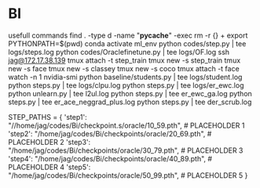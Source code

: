 # BI
usefull commands 
find . -type d -name "__pycache__" -exec rm -r {} +
export PYTHONPATH=$(pwd)
conda activate ml_env
python codes/step.py | tee logs/steps.log
python codes/Oraclefinetune.py | tee logs/OF.log
ssh jag@172.17.38.139
tmux attach -t step_train
tmux new -s step_train
tmux new -s face
tmux new -s classey
tmux new -s coco
tmux attach -t face
watch -n 1 nvidia-smi
python baseline/students.py | tee logs/student.log
python steps.py | tee logs/clpu.log
python steps.py | tee logs/er_ewc.log
python unlearn.py | tee l2ul.log
python steps.py | tee er_ewc_ga.log
python steps.py | tee er_ace_neggrad_plus.log
python steps.py | tee der_scrub.log

STEP_PATHS = {
    'step1': "//home/jag/codes/Bi/checkpoint.s/oracle/10_59.pth",  # PLACEHOLDER 1
    'step2': "/home/jag/codes/Bi/checkpoints/oracle/20_69.pth",  # PLACEHOLDER 2
    'step3': "/home/jag/codes/Bi/checkpoints/oracle/30_79.pth",  # PLACEHOLDER 3
    'step4': "/home/jag/codes/Bi/checkpoints/oracle/40_89.pth",  # PLACEHOLDER 4
    'step5': "/home/jag/codes/Bi/checkpoints/oracle/50_99.pth",  # PLACEHOLDER 5
}